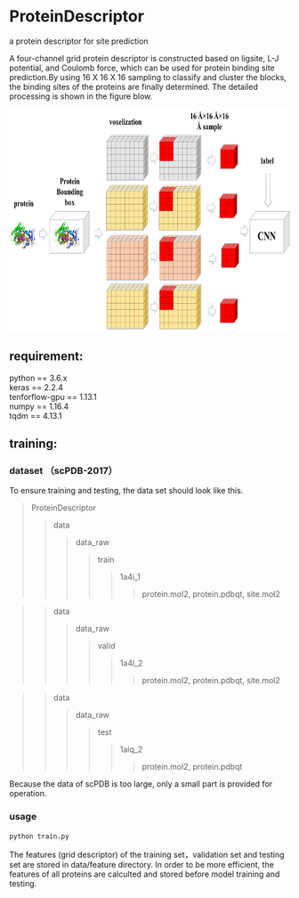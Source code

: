 # ProteinDescriptor
a protein descriptor for site prediction

A four-channel grid protein descriptor is constructed based on ligsite, L-J potential, and Coulomb force, which can be used for protein binding site prediction.By using 16 X 16 X 16 sampling to classify and cluster the blocks, the binding sites of the proteins are finally determined. The detailed processing is shown in the figure blow.

<div align=center><img width="700" height="400" src="https://github.com/595693085/ProteinDescriptor/blob/master/docs/figure1.jpg"/></div>


## requirement:
python == 3.6.x  
keras == 2.2.4  
tenforflow-gpu == 1.13.1  
numpy == 1.16.4  
tqdm == 4.13.1  


## training:
### dataset （scPDB-2017）
To ensure training and testing, the data set should look like this.  
>ProteinDescriptor
>>data
>>>data_raw
>>>>train
>>>>>1a4i_1
>>>>>>protein.mol2, protein.pdbqt, site.mol2


>>data
>>>data_raw
>>>>valid
>>>>>1a4l_2
>>>>>>protein.mol2, protein.pdbqt, site.mol2


>>data  
>>>data_raw
>>>>test
>>>>>1aiq_2
>>>>>>protein.mol2, protein.pdbqt

Because the data of scPDB is too large, only a small part is provided for operation.

### usage 
```bash
python train.py
```
The features (grid descriptor) of the training set，validation set and testing set are stored in data/feature directory. In order to be more efficient, the features of all proteins are calculted and stored before model training and testing.

